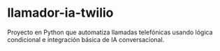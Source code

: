 # llamador-ia-twilio
Proyecto en Python que automatiza llamadas telefónicas usando lógica condicional e integración básica de IA conversacional.
